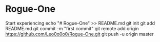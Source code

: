 # Rogue-One
Start experiencing 
echo "# Rogue-One" >> README.md
git init
git add README.md
git commit -m "first commit"
git remote add origin https://github.com/Leo0o0o0/Rogue-One.git
git push -u origin master

